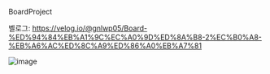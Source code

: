 BoardProject

벨로그:
https://velog.io/@gnlwp05/Board-%ED%94%84%EB%A1%9C%EC%A0%9D%ED%8A%B8-2%EC%B0%A8-%EB%A6%AC%ED%8C%A9%ED%86%A0%EB%A7%81

![image](https://github.com/Hwije-Jung/studyHard/assets/66118485/725842d5-7b39-49a4-b44c-ee7c25705d8d)
